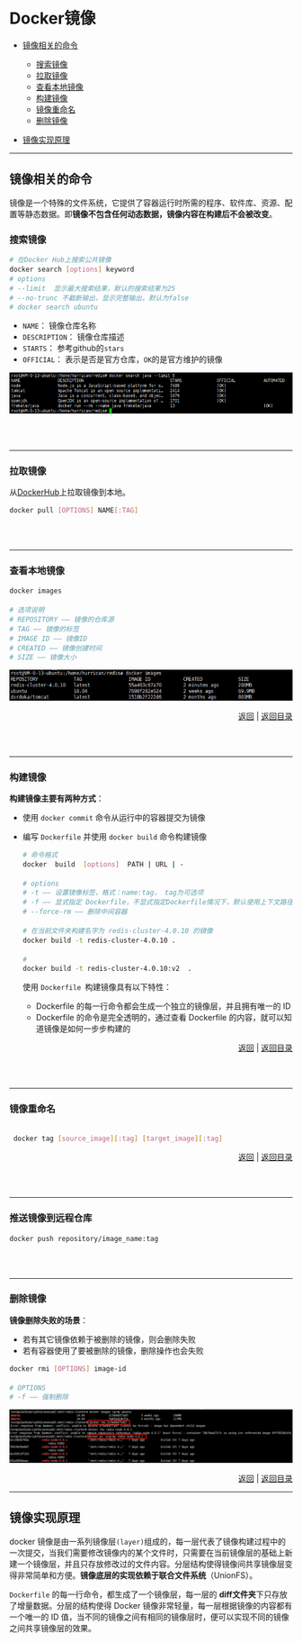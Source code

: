 # <a name="top">Docker镜像</a>

+ <a href="#image">镜像相关的命令</a>
  + <a href="#search-image">搜索镜像 </a>
  + <a href="#pull-image">拉取镜像</a>
  + <a href="#see-image">查看本地镜像</a>
  + <a href="#build-image">构建镜像</a>
  + <a href="#rename-image">镜像重命名</a>
  + <a href="#delete-image">删除镜像</a>

+ <a href="#image-realization">镜像实现原理</a>







---



## <a name="image">镜像相关的命令</a>

镜像是一个特殊的文件系统，它提供了容器运行时所需的程序、软件库、资源、配置等静态数据。即**镜像不包含任何动态数据，镜像内容在构建后不会被改变**。



### <a name="search-image">搜索镜像 </a>

```sh
# 在Docker Hub上搜索公共镜像
docker search [options] keyword
# options
# --limit  显示最大搜索结果，默认的搜索结果为25
# --no-trunc 不截断输出，显示完整输出，默认为false
# docker search ubuntu
```

+ `NAME`： 镜像仓库名称
+ `DESCRIPTION`： 镜像仓库描述
+ `STARTS`： 参考github的`stars`
+ `OFFICIAL`： 表示是否是官方仓库，`OK`的是官方维护的镜像

![docker-search](https://github.com/HurricanGod/Home/blob/master/linux/img/docker/docker-search.png)

<br/><br/>

-----

### <a name="pull-image">拉取镜像</a>

从<a href="https://hub.docker.com/">DockerHub</a>上拉取镜像到本地。

```sh
docker pull [OPTIONS] NAME[:TAG]
```

  

<br/><br/>

----

### <a name="see-image">查看本地镜像</a>

```sh
docker images

# 选项说明
# REPOSITORY —— 镜像的仓库源
# TAG —— 镜像的标签
# IMAGE ID —— 镜像ID
# CREATED —— 镜像创建时间
# SIZE —— 镜像大小

```


 ![docker-images](https://github.com/HurricanGod/Home/blob/master/linux/img/docker/docker-images.png)

<p align="right"><a href="#image">返回</a>&nbsp|&nbsp<a href="#top">返回目录</a></p>
<br/><br/>

----
### <a name="build-image">构建镜像</a>

**构建镜像主要有两种方式**：

+ 使用 `docker commit` 命令从运行中的容器提交为镜像

+ 编写 `Dockerfile` 并使用 `docker build` 命令构建镜像

  ```sh
  # 命令格式
  docker  build  [options]  PATH | URL | -
  
  # options
  # -t —— 设置镜像标签，格式：name:tag， tag为可选项
  # -f —— 显式指定 Dockerfile，不显式指定Dockerfile情况下，默认使用上下文路径下名字为Dockerfile的文件构建镜像
  # --force-rm —— 删除中间容器
  
  # 在当前文件夹构建名字为 redis-cluster-4.0.10 的镜像
  docker build -t redis-cluster-4.0.10 .
  
  # 
  docker build -t redis-cluster-4.0.10:v2  .
  ```

  使用 `Dockerfile `构建镜像具有以下特性：

  + Dockerfile 的每一行命令都会生成一个独立的镜像层，并且拥有唯一的 ID
  + Dockerfile 的命令是完全透明的，通过查看 Dockerfile 的内容，就可以知道镜像是如何一步步构建的




<p align="right"><a href="#image">返回</a>&nbsp|&nbsp<a href="#top">返回目录</a></p>
<br/><br/>



----

### <a name="rename-image">镜像重命名</a>

```sh
 
 docker tag [source_image][:tag] [target_image][:tag]
```





<p align="right"><a href="#image">返回</a>&nbsp|&nbsp<a href="#top">返回目录</a></p>
<br/><br/>


---
### <a name="push_image">推送镜像到远程仓库</a>

```sh
docker push repository/image_name:tag
```


<br/><br/>

-----
### <a name="delete-image">删除镜像</a>

**镜像删除失败的场景**：
+ 若有其它镜像依赖于被删除的镜像，则会删除失败
+ 若有容器使用了要被删除的镜像，删除操作也会失败


```sh
docker rmi [OPTIONS] image-id

# OPTIONS
# -f —— 强制删除
```


 ![docker-rmi](https://github.com/HurricanGod/Home/blob/master/linux/img/docker/docker-rmi.png)


<p align="right"><a href="#image">返回</a>&nbsp|&nbsp<a href="#top">返回目录</a></p>



------

## <a name="image-realization">镜像实现原理</a>

docker 镜像是由一系列镜像层`(layer)`组成的，每一层代表了镜像构建过程中的一次提交，当我们需要修改镜像内的某个文件时，只需要在当前镜像层的基础上新建一个镜像层，并且只存放修改过的文件内容。分层结构使得镜像间共享镜像层变得非常简单和方便。**镜像底层的实现依赖于联合文件系统**（UnionFS）。

`Dockerfile` 的每一行命令，都生成了一个镜像层，每一层的 **diff文件夹**下只存放了增量数据。分层的结构使得 Docker 镜像非常轻量，每一层根据镜像的内容都有一个唯一的 ID 值，当不同的镜像之间有相同的镜像层时，便可以实现不同的镜像之间共享镜像层的效果。



